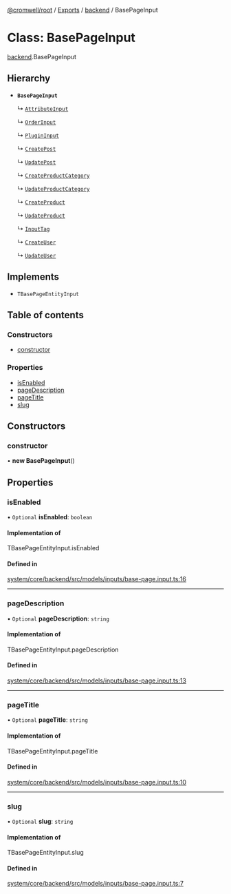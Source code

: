[@cromwell/root](../README.md) / [Exports](../modules.md) / [backend](../modules/backend.md) / BasePageInput

# Class: BasePageInput

[backend](../modules/backend.md).BasePageInput

## Hierarchy

- **`BasePageInput`**

  ↳ [`AttributeInput`](./backend.AttributeInput.md)

  ↳ [`OrderInput`](./backend.OrderInput.md)

  ↳ [`PluginInput`](./backend.PluginInput.md)

  ↳ [`CreatePost`](./backend.CreatePost.md)

  ↳ [`UpdatePost`](./backend.UpdatePost.md)

  ↳ [`CreateProductCategory`](./backend.CreateProductCategory.md)

  ↳ [`UpdateProductCategory`](./backend.UpdateProductCategory.md)

  ↳ [`CreateProduct`](./backend.CreateProduct.md)

  ↳ [`UpdateProduct`](./backend.UpdateProduct.md)

  ↳ [`InputTag`](./backend.InputTag.md)

  ↳ [`CreateUser`](./backend.CreateUser.md)

  ↳ [`UpdateUser`](./backend.UpdateUser.md)

## Implements

- `TBasePageEntityInput`

## Table of contents

### Constructors

- [constructor](#constructor)

### Properties

- [isEnabled](#isenabled)
- [pageDescription](#pagedescription)
- [pageTitle](#pagetitle)
- [slug](#slug)

## Constructors

### constructor

• **new BasePageInput**()

## Properties

### isEnabled

• `Optional` **isEnabled**: `boolean`

#### Implementation of

TBasePageEntityInput.isEnabled

#### Defined in

[system/core/backend/src/models/inputs/base-page.input.ts:16](https://github.com/CromwellCMS/Cromwell/blob/master/system/core/backend/src/models/inputs/base-page.input.ts#L16)

___

### pageDescription

• `Optional` **pageDescription**: `string`

#### Implementation of

TBasePageEntityInput.pageDescription

#### Defined in

[system/core/backend/src/models/inputs/base-page.input.ts:13](https://github.com/CromwellCMS/Cromwell/blob/master/system/core/backend/src/models/inputs/base-page.input.ts#L13)

___

### pageTitle

• `Optional` **pageTitle**: `string`

#### Implementation of

TBasePageEntityInput.pageTitle

#### Defined in

[system/core/backend/src/models/inputs/base-page.input.ts:10](https://github.com/CromwellCMS/Cromwell/blob/master/system/core/backend/src/models/inputs/base-page.input.ts#L10)

___

### slug

• `Optional` **slug**: `string`

#### Implementation of

TBasePageEntityInput.slug

#### Defined in

[system/core/backend/src/models/inputs/base-page.input.ts:7](https://github.com/CromwellCMS/Cromwell/blob/master/system/core/backend/src/models/inputs/base-page.input.ts#L7)
